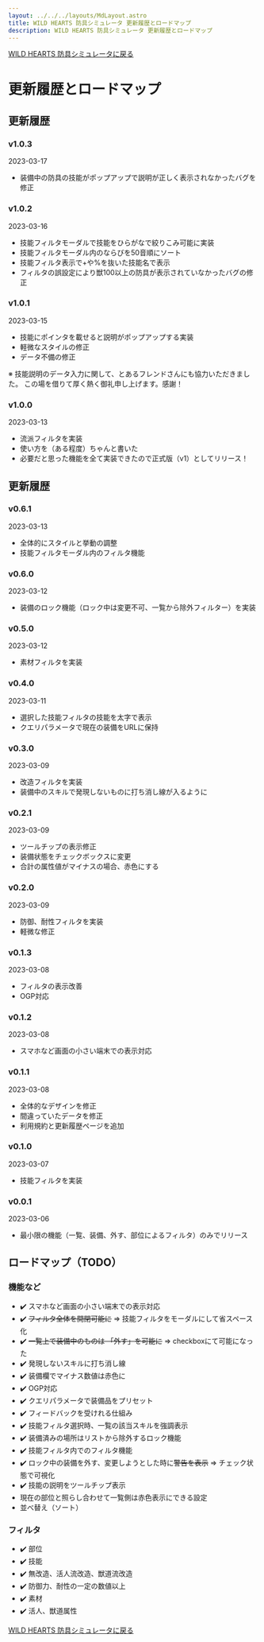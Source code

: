 ```yaml
---
layout: ../../../layouts/MdLayout.astro
title: WILD HEARTS 防具シミュレータ 更新履歴とロードマップ
description: WILD HEARTS 防具シミュレータ 更新履歴とロードマップ
---
```

[WILD HEARTS 防具シミュレータに戻る](./)

# 更新履歴とロードマップ
## 更新履歴
### v1.0.3
2023-03-17
- 装備中の防具の技能がポップアップで説明が正しく表示されなかったバグを修正

### v1.0.2
2023-03-16
- 技能フィルタモーダルで技能をひらがなで絞りこみ可能に実装
- 技能フィルタモーダル内のならびを50音順にソート
- 技能フィルタ表示で+や%を抜いた技能名で表示
- フィルタの誤設定により獣100以上の防具が表示されていなかったバグの修正

### v1.0.1
2023-03-15
- 技能にポインタを載せると説明がポップアップする実装
- 軽微なスタイルの修正
- データ不備の修正

※ 技能説明のデータ入力に関して、とあるフレンドさんにも協力いただきました。
この場を借りて厚く熱く御礼申し上げます。感謝！

### v1.0.0
2023-03-13
- 流派フィルタを実装
- 使い方を（ある程度）ちゃんと書いた
- 必要だと思った機能を全て実装できたので正式版（v1）としてリリース！

## 更新履歴
### v0.6.1
2023-03-13
- 全体的にスタイルと挙動の調整
- 技能フィルタモーダル内のフィルタ機能

### v0.6.0
2023-03-12
- 装備のロック機能（ロック中は変更不可、一覧から除外フィルター）を実装

### v0.5.0
2023-03-12
- 素材フィルタを実装

### v0.4.0
2023-03-11
- 選択した技能フィルタの技能を太字で表示
- クエリパラメータで現在の装備をURLに保持

### v0.3.0
2023-03-09
- 改造フィルタを実装
- 装備中のスキルで発現しないものに打ち消し線が入るように

### v0.2.1
2023-03-09
- ツールチップの表示修正
- 装備状態をチェックボックスに変更
- 合計の属性値がマイナスの場合、赤色にする

### v0.2.0
2023-03-09
- 防御、耐性フィルタを実装
- 軽微な修正

### v0.1.3
2023-03-08
- フィルタの表示改善
- OGP対応

### v0.1.2
2023-03-08
- スマホなど画面の小さい端末での表示対応

### v0.1.1
2023-03-08
- 全体的なデザインを修正
- 間違っていたデータを修正
- 利用規約と更新履歴ページを追加

### v0.1.0
2023-03-07
- 技能フィルタを実装

### v0.0.1
2023-03-06
- 最小限の機能（一覧、装備、外す、部位によるフィルタ）のみでリリース

## ロードマップ（TODO）
### 機能など
- ✔️ スマホなど画面の小さい端末での表示対応
- ✔️ ~~フィルタ全体を開閉可能に~~ => 技能フィルタをモーダルにして省スペース化
- ✔️ ~~一覧上で装備中のものは 「外す」を可能に~~ => checkboxにて可能になった
- ✔️ 発現しないスキルに打ち消し線
- ✔️ 装備欄でマイナス数値は赤色に
- ✔️ OGP対応
- ✔️ クエリパラメータで装備品をプリセット
- ✔️ フィードバックを受けれる仕組み
- ✔️ 技能フィルタ選択時、一覧の該当スキルを強調表示
- ✔️ 装備済みの場所はリストから除外するロック機能
- ✔️ 技能フィルタ内でのフィルタ機能
- ✔️ ロック中の装備を外す、変更しようとした時に~~警告を表示~~ => チェック状態で可視化
- ✔️ 技能の説明をツールチップ表示
- 現在の部位と照らし合わせて一覧側は赤色表示にできる設定
- 並べ替え（ソート）

### フィルタ
- ✔️ 部位
- ✔️ 技能
- ✔️ 無改造、活人流改造、獣道流改造
- ✔️ 防御力、耐性の一定の数値以上
- ✔️ 素材
- ✔️ 活人、獣道属性

[WILD HEARTS 防具シミュレータに戻る](./)
